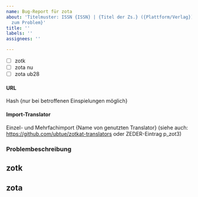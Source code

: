 ```yaml
---
name: Bug-Report für zota
about: 'Titelmuster: ISSN {ISSN} | {Titel der Zs.} ({Plattform/Verlag}) | {Schlagwörter
  zum Problem}'
title: ''
labels: ''
assignees: ''

---
```


- [ ] zotk
- [ ] zota nu
- [ ] zota ub28

#### URL

Hash {nur bei betroffenen Einspielungen möglich}
  
#### Import-Translator
Einzel- und Mehrfachimport
{Name von genutzten Translator}
(siehe auch: https://github.com/ubtue/zotkat-translators oder ZEDER-Eintrag p_zot3)

  
### Problembeschreibung

## zotk

## zota
